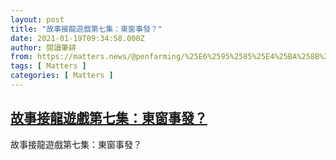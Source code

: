 ```yaml
---
layout: post
title: "故事接龍遊戲第七集：東窗事發？"
date: 2021-01-19T09:34:58.000Z
author: 閱讀筆耕
from: https://matters.news/@penfarming/%25E6%2595%2585%25E4%25BA%258B%25E6%258E%25A5%25E9%25BE%258D%25E9%2581%258A%25E6%2588%25B2%25E7%25AC%25AC%25E4%25B8%2583%25E9%259B%2586-%25E6%259D%25B1%25E7%25AA%2597%25E4%25BA%258B%25E7%2599%25BC-bafyreifiiadmtukthuf5zapnjxeeqis3q52ztvkbeue2g6qecekhql2iwe
tags: [ Matters ]
categories: [ Matters ]
---
```

<!--1611048898000-->
[故事接龍遊戲第七集：東窗事發？](https://matters.news/@penfarming/%25E6%2595%2585%25E4%25BA%258B%25E6%258E%25A5%25E9%25BE%258D%25E9%2581%258A%25E6%2588%25B2%25E7%25AC%25AC%25E4%25B8%2583%25E9%259B%2586-%25E6%259D%25B1%25E7%25AA%2597%25E4%25BA%258B%25E7%2599%25BC-bafyreifiiadmtukthuf5zapnjxeeqis3q52ztvkbeue2g6qecekhql2iwe)
------

<div>
故事接龍遊戲第七集：東窗事發？
</div>
